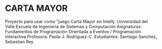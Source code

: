 # CARTA MAYOR 
Proyecto para usar como "juego Carta Mayor en Intellij. 
Universidad del Valle
Escuela de Ingeniería de Sistemas y Computación
Asignaturas: Fundamentos de Programación Orientada a Eventos / Programación Interactiva
Profesora: Paola-J. Rodríguez-C.
Estudiantes: Santiago Sanchez, Sebastian Rey


